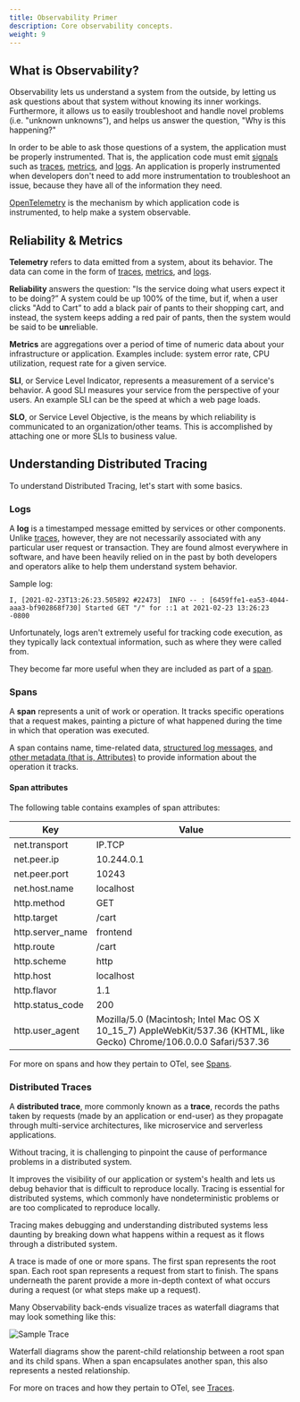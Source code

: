 ```yaml
---
title: Observability Primer
description: Core observability concepts.
weight: 9
---
```


## What is Observability?

Observability lets us understand a system from the outside, by letting us ask
questions about that system without knowing its inner workings. Furthermore, it
allows us to easily troubleshoot and handle novel problems (i.e. "unknown
unknowns”), and helps us answer the question, "Why is this happening?"

In order to be able to ask those questions of a system, the application must be
properly instrumented. That is, the application code must emit
[signals](/docs/concepts/signals/) such as
[traces](/docs/concepts/observability-primer/#distributed-traces),
[metrics](/docs/concepts/observability-primer/#reliability--metrics), and
[logs](/docs/concepts/observability-primer/#logs). An application is properly
instrumented when developers don't need to add more instrumentation to
troubleshoot an issue, because they have all of the information they need.

[OpenTelemetry](/docs/what-is-opentelemetry/) is the mechanism by which
application code is instrumented, to help make a system observable.

## Reliability & Metrics

**Telemetry** refers to data emitted from a system, about its behavior. The data
can come in the form of [traces](#distributed-traces),
[metrics](#reliability--metrics), and [logs](#logs).

**Reliability** answers the question: "Is the service doing what users expect it
to be doing?” A system could be up 100% of the time, but if, when a user clicks
"Add to Cart” to add a black pair of pants to their shopping cart, and instead,
the system keeps adding a red pair of pants, then the system would be said to be
**un**reliable.

**Metrics** are aggregations over a period of time of numeric data about your
infrastructure or application. Examples include: system error rate, CPU
utilization, request rate for a given service.

**SLI**, or Service Level Indicator, represents a measurement of a service's
behavior. A good SLI measures your service from the perspective of your users.
An example SLI can be the speed at which a web page loads.

**SLO**, or Service Level Objective, is the means by which reliability is
communicated to an organization/other teams. This is accomplished by attaching
one or more SLIs to business value.

## Understanding Distributed Tracing

To understand Distributed Tracing, let's start with some basics.

### Logs

A **log** is a timestamped message emitted by services or other components.
Unlike [traces](#distributed-traces), however, they are not necessarily
associated with any particular user request or transaction. They are found
almost everywhere in software, and have been heavily relied on in the past by
both developers and operators alike to help them understand system behavior.

Sample log:

```text
I, [2021-02-23T13:26:23.505892 #22473]  INFO -- : [6459ffe1-ea53-4044-aaa3-bf902868f730] Started GET "/" for ::1 at 2021-02-23 13:26:23 -0800
```

Unfortunately, logs aren't extremely useful for tracking code execution, as they
typically lack contextual information, such as where they were called from.

They become far more useful when they are included as part of a [span](#spans).

### Spans

A **span** represents a unit of work or operation. It tracks specific operations
that a request makes, painting a picture of what happened during the time in
which that operation was executed.

A span contains name, time-related data,
[structured log messages](/docs/concepts/signals/traces/#span-events), and
[other metadata (that is, Attributes)](/docs/concepts/signals/traces/#attributes)
to provide information about the operation it tracks.

#### Span attributes

The following table contains examples of span attributes:

| Key              | Value                                                                                                                 |
| ---------------- | --------------------------------------------------------------------------------------------------------------------- |
| net.transport    | IP.TCP                                                                                                                |
| net.peer.ip      | 10.244.0.1                                                                                                            |
| net.peer.port    | 10243                                                                                                                 |
| net.host.name    | localhost                                                                                                             |
| http.method      | GET                                                                                                                   |
| http.target      | /cart                                                                                                                 |
| http.server_name | frontend                                                                                                              |
| http.route       | /cart                                                                                                                 |
| http.scheme      | http                                                                                                                  |
| http.host        | localhost                                                                                                             |
| http.flavor      | 1.1                                                                                                                   |
| http.status_code | 200                                                                                                                   |
| http.user_agent  | Mozilla/5.0 (Macintosh; Intel Mac OS X 10_15_7) AppleWebKit/537.36 (KHTML, like Gecko) Chrome/106.0.0.0 Safari/537.36 |

For more on spans and how they pertain to OTel, see
[Spans](/docs/concepts/signals/traces/#spans).

### Distributed Traces

A **distributed trace**, more commonly known as a **trace**, records the paths
taken by requests (made by an application or end-user) as they propagate through
multi-service architectures, like microservice and serverless applications.

Without tracing, it is challenging to pinpoint the cause of performance problems
in a distributed system.

It improves the visibility of our application or system's health and lets us
debug behavior that is difficult to reproduce locally. Tracing is essential for
distributed systems, which commonly have nondeterministic problems or are too
complicated to reproduce locally.

Tracing makes debugging and understanding distributed systems less daunting by
breaking down what happens within a request as it flows through a distributed
system.

A trace is made of one or more spans. The first span represents the root span.
Each root span represents a request from start to finish. The spans underneath
the parent provide a more in-depth context of what occurs during a request (or
what steps make up a request).

Many Observability back-ends visualize traces as waterfall diagrams that may
look something like this:

![Sample Trace](/img/waterfall_trace.png 'Trace waterfall diagram')

Waterfall diagrams show the parent-child relationship between a root span and
its child spans. When a span encapsulates another span, this also represents a
nested relationship.

For more on traces and how they pertain to OTel, see
[Traces](/docs/concepts/signals/traces/).
